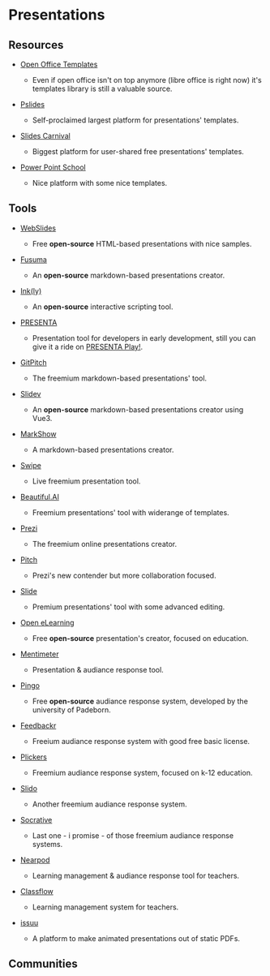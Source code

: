 # Presentations

## Resources

* [Open Office Templates](https://templates.openoffice.org/en)
  
  * Even if open office isn't on top anymore (libre office is right now) it's templates library is still a valuable source.

* [Pslides](https://pslides.com)
  
  * Self-proclaimed largest platform for presentations' templates.

* [Slides Carnival](https://www.slidescarnival.com/category/free-templates)
  
  * Biggest platform for user-shared free presentations' templates.

* [Power Point School](https://powerpointschool.com)
  
  * Nice platform with some nice templates.

## Tools

* [WebSlides](https://github.com/webslides/webslides)
  
  * Free **open-source** HTML-based presentations with nice samples.

* [Fusuma](https://github.com/hiroppy/fusuma)
  
  * An **open-source** markdown-based presentations creator.

* [Ink(ly)](https://www.inklestudios.com/ink)
  
  * An **open-source** interactive scripting tool.

* [PRESENTA](https://www.presenta.cc)
  
  * Presentation tool for developers in early development, still you can give it a ride on [PRESENTA Play!](https://play.presenta.cc).

* [GitPitch](https://gitpitch.com)
  
  * The freemium markdown-based presentations' tool.

* [Slidev](https://sli.dev)
  
  * An **open-source** markdown-based presentations creator using Vue3.

* [MarkShow](https://mark.show)
  
  * A markdown-based presentations creator.

* [Swipe](https://www.swipe.to)
  
  * Live freemium presentation tool.

* [Beautiful.AI](https://www.beautiful.ai)
  
  * Freemium presentations' tool with widerange of templates.

* [Prezi](https://prezi.com)
  
  * The freemium online presentations creator.

* [Pitch](https://pitch.com)
  
  * Prezi's new contender but more collaboration focused.

* [Slide](https://slides.com)
  
  * Premium presentations' tool with some advanced editing.

* [Open eLearning](https://www.openelearning.org)
  
  * Free **open-source** presentation's creator, focused on education.

* [Mentimeter](https://www.mentimeter.com)
  
  * Presentation & audiance response tool.

* [Pingo](http://trypingo.com)
  
  - Free **open-source** audiance response system, developed by the university of Padeborn.

* [Feedbackr](https://www.feedbackr.io)
  
  * Freeium audiance response system with good free basic license.

* [Plickers](https://get.plickers.com)
  
  - Freemium audiance response system, focused on k-12 education.
- [Slido](https://www.sli.do)
  
  - Another freemium audiance response system.

- [Socrative](https://www.socrative.com)
  
  - Last one - i promise - of those freemium audiance response systems.
* [Nearpod](https://nearpod.com)
  
  * Learning management & audiance response tool for teachers.

* [Classflow](https://classflow.com)
  
  * Learning management system for teachers.

* [issuu](https://issuu.com)
  
  * A platform to make animated presentations out of static PDFs. 

## Communities
